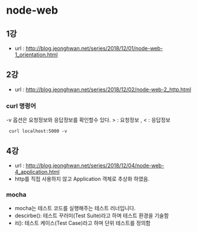 # node-web

## 1강

- url : http://blog.jeonghwan.net/series/2018/12/01/node-web-1_orientation.html

## 2강

- url : http://blog.jeonghwan.net/series/2018/12/02/node-web-2_http.html

### curl 명령어

-v 옵션은 요청정보와 응답정보를 확인할수 있다. > : 요청정보 , < : 응답정보

```
 curl localhost:5000 -v
```

## 4강
- url : http://blog.jeonghwan.net/series/2018/12/04/node-web-4_application.html
- http를 직접 사용하지 않고 Application 객체로 추상화 하였음. 
### mocha
- mocha는 테스트 코드를 실행해주는 테스트 러너입니다. 
- descirbe(): 테스트 꾸러미(Test Suite)라고 하며 테스트 환경을 기술함
- it(): 테스트 케이스(Test Case)라고 하며 단위 테스트를 정의함